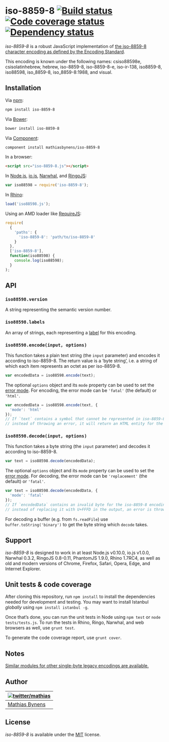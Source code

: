# iso-8859-8 [![Build status](https://travis-ci.org/mathiasbynens/iso-8859-8.svg?branch=master)](https://travis-ci.org/mathiasbynens/iso-8859-8) [![Code coverage status](https://coveralls.io/repos/mathiasbynens/iso-8859-8/badge.svg)](https://coveralls.io/r/mathiasbynens/iso-8859-8) [![Dependency status](https://gemnasium.com/mathiasbynens/iso-8859-8.svg)](https://gemnasium.com/mathiasbynens/iso-8859-8)

_iso-8859-8_ is a robust JavaScript implementation of [the iso-8859-8 character encoding as defined by the Encoding Standard](https://encoding.spec.whatwg.org/#iso-8859-8).

This encoding is known under the following names: csiso88598e, csisolatinhebrew, hebrew, iso-8859-8, iso-8859-8-e, iso-ir-138, iso8859-8, iso88598, iso_8859-8, iso_8859-8:1988, and visual.

## Installation

Via [npm](https://www.npmjs.com/):

```bash
npm install iso-8859-8
```

Via [Bower](http://bower.io/):

```bash
bower install iso-8859-8
```

Via [Component](https://github.com/component/component):

```bash
component install mathiasbynens/iso-8859-8
```

In a browser:

```html
<script src="iso-8859-8.js"></script>
```

In [Node.js](https://nodejs.org/), [io.js](https://iojs.org/), [Narwhal](http://narwhaljs.org/), and [RingoJS](http://ringojs.org/):

```js
var iso88598 = require('iso-8859-8');
```

In [Rhino](https://www.mozilla.org/rhino/):

```js
load('iso88598.js');
```

Using an AMD loader like [RequireJS](http://requirejs.org/):

```js
require(
  {
    'paths': {
      'iso-8859-8': 'path/to/iso-8859-8'
    }
  },
  ['iso-8859-8'],
  function(iso88598) {
    console.log(iso88598);
  }
);
```

## API

### `iso88598.version`

A string representing the semantic version number.

### `iso88598.labels`

An array of strings, each representing a [label](https://encoding.spec.whatwg.org/#label) for this encoding.

### `iso88598.encode(input, options)`

This function takes a plain text string (the `input` parameter) and encodes it according to iso-8859-8. The return value is a ‘byte string’, i.e. a string of which each item represents an octet as per iso-8859-8.

```js
var encodedData = iso88598.encode(text);
```

The optional `options` object and its `mode` property can be used to set the [error mode](https://encoding.spec.whatwg.org/#error-mode). For encoding, the error mode can be `'fatal'` (the default) or `'html'`.

```js
var encodedData = iso88598.encode(text, {
  'mode': 'html'
});
// If `text` contains a symbol that cannot be represented in iso-8859-8,
// instead of throwing an error, it will return an HTML entity for the symbol.
```

### `iso88598.decode(input, options)`

This function takes a byte string (the `input` parameter) and decodes it according to iso-8859-8.

```js
var text = iso88598.decode(encodedData);
```

The optional `options` object and its `mode` property can be used to set the [error mode](https://encoding.spec.whatwg.org/#error-mode). For decoding, the error mode can be `'replacement'` (the default) or `'fatal'`.

```js
var text = iso88598.decode(encodedData, {
  'mode': 'fatal'
});
// If `encodedData` contains an invalid byte for the iso-8859-8 encoding,
// instead of replacing it with U+FFFD in the output, an error is thrown.
```

For decoding a buffer (e.g. from `fs.readFile`) use `buffer.toString('binary')` to get the byte string which `decode` takes.

## Support

_iso-8859-8_ is designed to work in at least Node.js v0.10.0, io.js v1.0.0, Narwhal 0.3.2, RingoJS 0.8-0.11, PhantomJS 1.9.0, Rhino 1.7RC4, as well as old and modern versions of Chrome, Firefox, Safari, Opera, Edge, and Internet Explorer.

## Unit tests & code coverage

After cloning this repository, run `npm install` to install the dependencies needed for development and testing. You may want to install Istanbul _globally_ using `npm install istanbul -g`.

Once that’s done, you can run the unit tests in Node using `npm test` or `node tests/tests.js`. To run the tests in Rhino, Ringo, Narwhal, and web browsers as well, use `grunt test`.

To generate the code coverage report, use `grunt cover`.

## Notes

[Similar modules for other single-byte legacy encodings are available.](https://www.npmjs.com/browse/keyword/legacy-encoding)

## Author

| [![twitter/mathias](https://gravatar.com/avatar/24e08a9ea84deb17ae121074d0f17125?s=70)](https://twitter.com/mathias "Follow @mathias on Twitter") |
|---|
| [Mathias Bynens](https://mathiasbynens.be/) |

## License

_iso-8859-8_ is available under the [MIT](https://mths.be/mit) license.

